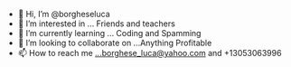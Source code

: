 - 👋 Hi, I’m @borgheseluca
- 👀 I’m interested in ... Friends and teachers
- 🌱 I’m currently learning ... Coding and Spamming
- 💞️ I’m looking to collaborate on ...Anything Profitable
- 📫 How to reach me ...borghese_luca@yahoo.com and +13053063996

<!---
borgheseluca/borgheseluca is a ✨ special ✨ repository because its `README.md` (this file) appears on your GitHub profile.
You can click the Preview link to take a look at your changes.
--->
